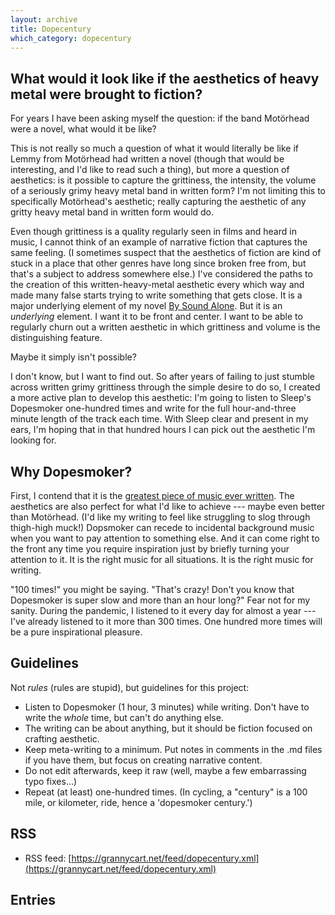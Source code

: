 ```yaml
---
layout: archive
title: Dopecentury
which_category: dopecentury
---
```



## What would it look like if the aesthetics of heavy metal were brought to fiction?
For years I have been asking myself the question: if the band Motörhead were a novel, what would it be like?

This is not really so much a question of what it would literally be like if Lemmy from Motörhead had written a novel (though that would be interesting, and I'd like to read such a thing), but more a question of aesthetics: is it possible to capture the grittiness, the intensity, the volume of a seriously grimy heavy metal band in written form? I'm not limiting this to specifically Motörhead's aesthetic; really capturing the aesthetic of any gritty heavy metal band in written form would do.

Even though grittiness is a quality regularly seen in films and heard in music, I cannot think of an example of narrative fiction that captures the same feeling. (I sometimes suspect that the aesthetics of fiction are kind of stuck in a place that other genres have long since broken free from, but that's a subject to address somewhere else.) I've considered the paths to the creation of this written-heavy-metal aesthetic every which way and made many false starts trying to write something that gets close. It is a major underlying element of my novel [By Sound Alone](https://bysoundalone.net/). But it is an _underlying_ element. I want it to be front and center. I want to be able to regularly churn out a written aesthetic in which grittiness and volume is the distinguishing feature.

Maybe it simply isn't possible? 

I don't know, but I want to find out. So after years of failing to just stumble across written grimy grittiness through the simple desire to do so, I created a more active plan to develop this aesthetic: I'm going to listen to Sleep's Dopesmoker one-hundred times and write for the full hour-and-three minute length of the track each time. With Sleep clear and present in my ears, I'm hoping that in that hundred hours I can pick out the aesthetic I'm looking for.

## Why Dopesmoker?
First, I contend that it is the [greatest piece of music ever written](https://www.nytimes.com/2016/01/24/magazine/letter-of-recommendation-sleep-dopesmoker.html). The aesthetics are also perfect for what I'd like to achieve --- maybe even better than Motörhead. (I'd like my writing to feel like struggling to slog through thigh-high muck!) Dopsmoker can recede to incidental background music when you want to pay attention to something else. And it can come right to the front any time you require inspiration just by briefly turning your attention to it. It is the right music for all situations. It is the right music for writing.

"100 times!" you might be saying. "That's crazy! Don't you know that Dopesmoker is super slow and more than an hour long?" Fear not for my sanity. During the pandemic, I listened to it every day for almost a year --- I've already listened to it more than 300 times. One hundred more times will be a pure inspirational pleasure.

## Guidelines
Not _rules_ (rules are stupid), but guidelines for this project:
* Listen to Dopesmoker (1 hour, 3 minutes) while writing. Don't have to write the _whole_ time, but can't do anything else.
* The writing can be about anything, but it should be fiction focused on crafting aesthetic.
* Keep meta-writing to a minimum. Put notes in comments in the .md files if you have them, but focus on creating narrative content.
* Do not edit afterwards, keep it raw (well, maybe a few embarrassing typo fixes...)
* Repeat (at least) one-hundred times. (In cycling, a "century" is a 100 mile, or kilometer, ride, hence a 'dopesmoker century.')

## RSS 
* RSS feed: [https://grannycart.net/feed/dopecentury.xml](https://grannycart.net/feed/dopecentury.xml)

## Entries




